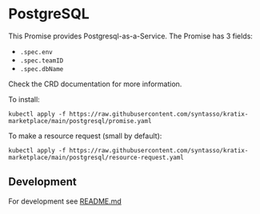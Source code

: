 # PostgreSQL

This Promise provides Postgresql-as-a-Service. The Promise has 3 fields:
* `.spec.env`
* `.spec.teamID`
* `.spec.dbName`

Check the CRD documentation for more information.


To install:
```
kubectl apply -f https://raw.githubusercontent.com/syntasso/kratix-marketplace/main/postgresql/promise.yaml
```

To make a resource request (small by default):
```
kubectl apply -f https://raw.githubusercontent.com/syntasso/kratix-marketplace/main/postgresql/resource-request.yaml
```

## Development

For development see [README.md](./internal/README.md)
